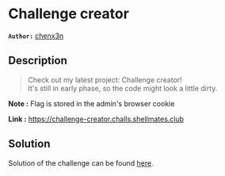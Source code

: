 # Challenge creator

**`Author:`** [chenx3n](https://github.com/malikDaCoda)

## Description

> Check out my latest project: Challenge creator!  
> It's still in early phase, so the code might look a little dirty.  

**Note :** Flag is stored in the admin's browser cookie  

**Link :** <https://challenge-creator.challs.shellmates.club>

## Solution

Solution of the challenge can be found [here](solution/).

